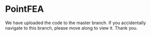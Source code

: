 # PointFEA


We have uploaded the code to the master branch. If you accidentally navigate to this branch, please move along to view it. Thank you.
